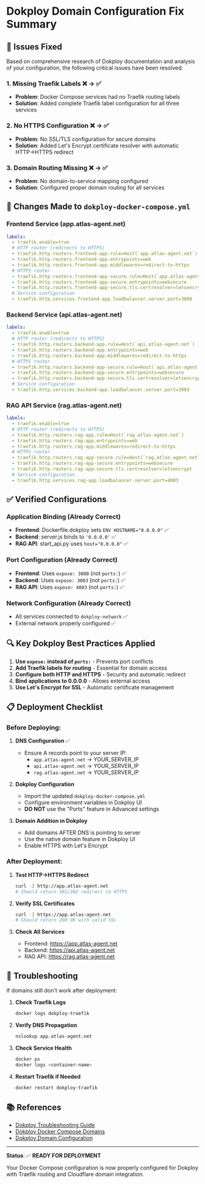 # Dokploy Domain Configuration Fix Summary

## 🔧 Issues Fixed

Based on comprehensive research of Dokploy documentation and analysis of your configuration, the following critical issues have been resolved:

### 1. **Missing Traefik Labels** ❌ → ✅
- **Problem**: Docker Compose services had no Traefik routing labels
- **Solution**: Added complete Traefik label configuration for all three services

### 2. **No HTTPS Configuration** ❌ → ✅
- **Problem**: No SSL/TLS configuration for secure domains
- **Solution**: Added Let's Encrypt certificate resolver with automatic HTTP→HTTPS redirect

### 3. **Domain Routing Missing** ❌ → ✅
- **Problem**: No domain-to-service mapping configured
- **Solution**: Configured proper domain routing for all services

## 🚀 Changes Made to `dokploy-docker-compose.yml`

### Frontend Service (app.atlas-agent.net)
```yaml
labels:
  - traefik.enable=true
  # HTTP router (redirects to HTTPS)
  - traefik.http.routers.frontend-app.rule=Host(`app.atlas-agent.net`)
  - traefik.http.routers.frontend-app.entrypoints=web
  - traefik.http.routers.frontend-app.middlewares=redirect-to-https
  # HTTPS router
  - traefik.http.routers.frontend-app-secure.rule=Host(`app.atlas-agent.net`)
  - traefik.http.routers.frontend-app-secure.entrypoints=websecure
  - traefik.http.routers.frontend-app-secure.tls.certresolver=letsencrypt
  # Service configuration
  - traefik.http.services.frontend-app.loadbalancer.server.port=3000
```

### Backend Service (api.atlas-agent.net)
```yaml
labels:
  - traefik.enable=true
  # HTTP router (redirects to HTTPS)
  - traefik.http.routers.backend-app.rule=Host(`api.atlas-agent.net`)
  - traefik.http.routers.backend-app.entrypoints=web
  - traefik.http.routers.backend-app.middlewares=redirect-to-https
  # HTTPS router
  - traefik.http.routers.backend-app-secure.rule=Host(`api.atlas-agent.net`)
  - traefik.http.routers.backend-app-secure.entrypoints=websecure
  - traefik.http.routers.backend-app-secure.tls.certresolver=letsencrypt
  # Service configuration
  - traefik.http.services.backend-app.loadbalancer.server.port=3003
```

### RAG API Service (rag.atlas-agent.net)
```yaml
labels:
  - traefik.enable=true
  # HTTP router (redirects to HTTPS)
  - traefik.http.routers.rag-app.rule=Host(`rag.atlas-agent.net`)
  - traefik.http.routers.rag-app.entrypoints=web
  - traefik.http.routers.rag-app.middlewares=redirect-to-https
  # HTTPS router
  - traefik.http.routers.rag-app-secure.rule=Host(`rag.atlas-agent.net`)
  - traefik.http.routers.rag-app-secure.entrypoints=websecure
  - traefik.http.routers.rag-app-secure.tls.certresolver=letsencrypt
  # Service configuration
  - traefik.http.services.rag-app.loadbalancer.server.port=4003
```

## ✅ Verified Configurations

### Application Binding (Already Correct)
- **Frontend**: Dockerfile.dokploy sets `ENV HOSTNAME="0.0.0.0"` ✅
- **Backend**: server.js binds to `'0.0.0.0'` ✅
- **RAG API**: start_api.py uses `host="0.0.0.0"` ✅

### Port Configuration (Already Correct)
- **Frontend**: Uses `expose: 3000` (not `ports:`) ✅
- **Backend**: Uses `expose: 3003` (not `ports:`) ✅
- **RAG API**: Uses `expose: 4003` (not `ports:`) ✅

### Network Configuration (Already Correct)
- All services connected to `dokploy-network` ✅
- External network properly configured ✅

## 🔍 Key Dokploy Best Practices Applied

1. **Use `expose:` instead of `ports:`** - Prevents port conflicts
2. **Add Traefik labels for routing** - Essential for domain access
3. **Configure both HTTP and HTTPS** - Security and automatic redirect
4. **Bind applications to 0.0.0.0** - Allows external access
5. **Use Let's Encrypt for SSL** - Automatic certificate management

## 📋 Deployment Checklist

### Before Deploying:
1. **DNS Configuration** ✅
   - Ensure A records point to your server IP:
     - `app.atlas-agent.net` → YOUR_SERVER_IP
     - `api.atlas-agent.net` → YOUR_SERVER_IP
     - `rag.atlas-agent.net` → YOUR_SERVER_IP

2. **Dokploy Configuration**
   - Import the updated `dokploy-docker-compose.yml`
   - Configure environment variables in Dokploy UI
   - **DO NOT** use the "Ports" feature in Advanced settings

3. **Domain Addition in Dokploy**
   - Add domains AFTER DNS is pointing to server
   - Use the native domain feature in Dokploy UI
   - Enable HTTPS with Let's Encrypt

### After Deployment:
1. **Test HTTP→HTTPS Redirect**
   ```bash
   curl -I http://app.atlas-agent.net
   # Should return 301/302 redirect to HTTPS
   ```

2. **Verify SSL Certificates**
   ```bash
   curl -I https://app.atlas-agent.net
   # Should return 200 OK with valid SSL
   ```

3. **Check All Services**
   - Frontend: https://app.atlas-agent.net
   - Backend: https://api.atlas-agent.net
   - RAG API: https://rag.atlas-agent.net

## 🚨 Troubleshooting

If domains still don't work after deployment:

1. **Check Traefik Logs**
   ```bash
   docker logs dokploy-traefik
   ```

2. **Verify DNS Propagation**
   ```bash
   nslookup app.atlas-agent.net
   ```

3. **Check Service Health**
   ```bash
   docker ps
   docker logs <container-name>
   ```

4. **Restart Traefik if Needed**
   ```bash
   docker restart dokploy-traefik
   ```

## 📚 References

- [Dokploy Troubleshooting Guide](https://docs.dokploy.com/docs/core/troubleshooting)
- [Dokploy Docker Compose Domains](https://docs.dokploy.com/docs/core/docker-compose/domains)
- [Dokploy Domain Configuration](https://docs.dokploy.com/docs/core/domains)

---

**Status**: ✅ **READY FOR DEPLOYMENT**

Your Docker Compose configuration is now properly configured for Dokploy with Traefik routing and Cloudflare domain integration.
